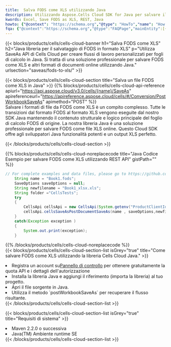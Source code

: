 ```yaml
---
title:  Salva FODS come XLS utilizzando Java
description: Utilizzando Aspose.Cells Cloud SDK for Java per salvare il file in formato FODS come file in formato XLS.
kwords: Excel, Save FODS as XLS, REST, Java
howto: {"@context": "https://schema.org","@type": "HowTo","name": "How to save FODS as XLS using the Cells Cloud Java library.","description": "How to save FODS as XLS using the Cells Cloud Java library.","image": {"@type": "ImageObject"},"url": "/java/saveas/fods-to-xls/","step": [{ "@type": "HowToStep","name": "How to save FODS as XLS using the Cells Cloud Java library. step 1", "image": {"@type": "ImageObject",},"url": "/java/saveas/fods-to-xls/","text": "Register an account at <a href='https://dashboard.aspose.cloud/'>Dashboard</a> to get free API quota & authorization details",},{ "@type": "HowToStep","name": "How to save FODS as XLS using the Cells Cloud Java library. step 1", "image": {"@type": "ImageObject",},"url": "/java/saveas/fods-to-xls/","text": "Install Java library and add the reference (import the library) to your project.",},{ "@type": "HowToStep","name": "How to save FODS as XLS using the Cells Cloud Java library. step 1", "image": {"@type": "ImageObject",},"url": "/java/saveas/fods-to-xls/","text": "Open the source file in Java.",},{ "@type": "HowToStep","name": "How to save FODS as XLS using the Cells Cloud Java library. step 1", "image": {"@type": "ImageObject",},"url": "/java/saveas/fods-to-xls/","text": "Use the `postWorkbookSaveAs` method to retrieve the resulting stream.",}, ],"supply": {"@type": "HowToSupply","name": "document"},"tool": [{"@type": "HowToTool","name": "IntelliJ IDEA, Visual Studio Code, Eclipse"},{"@type": "HowToTool","name": "Aspose Cells"}],"totalTime": "PT6M"}
fqa: {"@context":"https://schema.org","@type":"FAQPage","mainEntity":[{"@type":"Question","name":"Why save file as other formats file in C# using REST API?","acceptedAnswer":{"@type":"Answer","text":"Documents are encoded in many ways, and some files may be incompatible with the software you use. To open and read such files, just save them as appropriate file formats.<br/><ol><li>Install .NET SDK and add the reference (import the library) to your project.</li><li>Open the source file in C# using REST API.</li><li>Call the PostWorkbookSaveAsRequest() method, passing an output filename with required extension.</li><li>Get the result of save as a separate file.</li></ol>"}},{"@type":"Question","name":"What file formats can I save as with your C# library?","acceptedAnswer":{"@type":"Answer","text":"We support a variety of file formats for conversion using .NET library, including XLSX, Excel, xls , PDF, CSV, HTML, Markdown, XML, PNG, JPG, TIFF, Json, TXT and many more."}},{"@type":"Question","name":"What is the maximum allowed file size for conversion using this .NET library?","acceptedAnswer":{"@type":"Answer","text":"There are no file size limits for format conversions using .NET library."}}]}
---
```

{{< blocks/products/cells/cells-cloud-banner h1="Salva FODS come XLS" h2="Java libreria per il salvataggio di FODS in formato XLS" p="Utilizza SaveAs API di Cells Cloud per creare flussi di lavoro personalizzati per fogli di calcolo in Java. Si tratta di una soluzione professionale per salvare FODS come XLS e altri formati di documenti online utilizzando Java." urlsection="saveas/fods-to-xls/" >}}

{{< blocks/products/cells/cells-cloud-section title="Salva un file FODS come XLS in Java" >}}
{{% blocks/products/cells/cells-cloud-api-reference apiurl="https://api.aspose.cloud/v3.0/cells/{name}/SaveAs" apireferenceurl="https://apireference.aspose.cloud/cells/#/Conversion/PostWorkbookSaveAs" apimethod="POST" %}}
<br/>
Salvare i formati di file da FODS come XLS è un compito complesso. Tutte le transizioni dal formato FODS al formato XLS vengono eseguite dal nostro SDK Java mantenendo il contenuto strutturale e logico principale del foglio di calcolo FODS di origine. La nostra libreria Java è una soluzione professionale per salvare FODS come file XLS online. Questo Cloud SDK offre agli sviluppatori Java funzionalità potenti e un output XLS perfetto.

{{< /blocks/products/cells/cells-cloud-section >}}

{{% blocks/products/cells/cells-cloud-noreplacecode title="Java Codice Esempio per salvare FODS come XLS utilizzando REST API" gistPath="" %}}
  
```java
// For complete examples and data files, please go to https://github.com/aspose-cells-cloud/aspose-cells-cloud-java/
    String name = "Book1.fods";
    SaveOptions saveOptions = null;
    String newfilename = "Book1_xlsx.xls";
    String folder ="CellsTests";
    try 
    {
        CellsApi cellsApi = new CellsApi(System.getenv("ProductClientId"), System.getenv("ProductClientSecret"));
        cellsApi.cellsSaveAsPostDocumentSaveAs(name , saveOptions,newfilename,false,false,folder,null,null,null,true);                       
    }
    catch(Exception exception )
    {
        System.out.print(exception);
    }
```
  
{{% /blocks/products/cells/cells-cloud-noreplacecode %}}
<br/>
{{< blocks/products/cells/cells-cloud-section-list isGrey="true" title="Come salvare FODS come XLS utilizzando la libreria Cells Cloud Java." >}}
<li> Registra un account su<a href="https://dashboard.aspose.cloud/">Pannello di controllo</a> per ottenere gratuitamente la quota API e i dettagli dell'autorizzazione</li>
<li>Installa la libreria Java e aggiungi il riferimento (importa la libreria) al tuo progetto.</li>
<li>Apri il file sorgente in Java.</li>
<li>Utilizza il metodo `postWorkbookSaveAs` per recuperare il flusso risultante.</li>
{{< /blocks/products/cells/cells-cloud-section-list >}}

{{< blocks/products/cells/cells-cloud-section-list isGrey="true" title="Requisiti di sistema" >}}
<li>Maven 2.2.0 o successiva</li>
<li>Java(TM) Ambiente runtime SE</li>
{{< /blocks/products/cells/cells-cloud-section-list >}}
